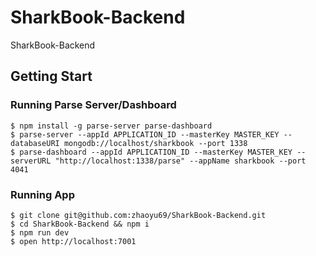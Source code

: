 # SharkBook-Backend
SharkBook-Backend

## Getting Start 
### Running Parse Server/Dashboard
```
$ npm install -g parse-server parse-dashboard
$ parse-server --appId APPLICATION_ID --masterKey MASTER_KEY --databaseURI mongodb://localhost/sharkbook --port 1338
$ parse-dashboard --appId APPLICATION_ID --masterKey MASTER_KEY --serverURL "http://localhost:1338/parse" --appName sharkbook --port 4041
```

### Running App
```
$ git clone git@github.com:zhaoyu69/SharkBook-Backend.git
$ cd SharkBook-Backend && npm i
$ npm run dev
$ open http://localhost:7001
```